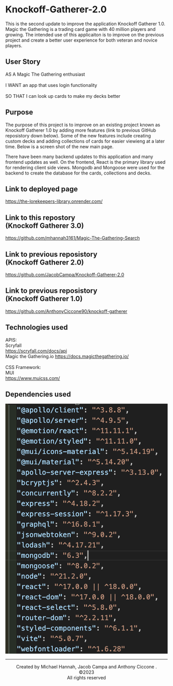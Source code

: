 # Knockoff-Gatherer-2.0

This is the second update to improve the application Knockoff Gatherer 1.0. Magic the Gathering is a trading card game with 40 million players and growing. The intended use of this applicaiton is to improve on the previous project and create a better user experience for both veteran and novice players. 
## User Story
AS A Magic The Gathering enthusiast
 <br>
 <br>
I WANT an app that uses login functionality
<br>
<br>
SO THAT I can look up cards to make my decks better


## Purpose 
The purpose of this project is to improve on an existing project known as Knockoff Gatherer 1.0  by adding more features (link to previous GitHub reposistory down below). Some of the new features include creating custom decks and adding collections of cards for easier viewieng at a later time. Below is a screen shot of the new main page.


There have been many backend updates to this application and many frontend updates as well. On the frontend, React is the primary library used for rendering client side views. Mongodb and Mongoose were used for the backend to create the database for the cards, collections and decks.


## Link to deployed page

https://the-lorekeepers-library.onrender.com/

## Link to this repostory <br>(Knockoff Gatherer 3.0)
https://github.com/mhannah3161/Magic-The-Gathering-Search

## Link to previous reposistory <br> (Knockoff Gatherer 2.0)
https://github.com/JacobCampa/Knockoff-Gatherer-2.0

## Link to previous reposistory <br> (Knockoff Gatherer 1.0)
https://github.com/AnthonyCiccone90/knockoff-gatherer


## Technologies used 
APIS:<br>
Scryfall <br>
https://scryfall.com/docs/api
<br>
Magic the Gathering.io
https://docs.magicthegathering.io/
<br><br>
CSS Framework:<br>
MUI
<br>
https://www.muicss.com/



## Dependencies used

![Alt text](<Screenshot 2023-12-12 at 21.58.05.png>)
<hr>
<center> Created by Michael Hannah, Jacob Campa and Anthony Ciccone
.
<br>
©2023
<br>
All rights reserved
</center>